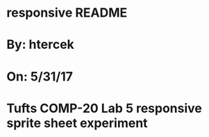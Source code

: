 # responsive README
# By: htercek
# On: 5/31/17
# Tufts COMP-20 Lab 5 responsive sprite sheet experiment
